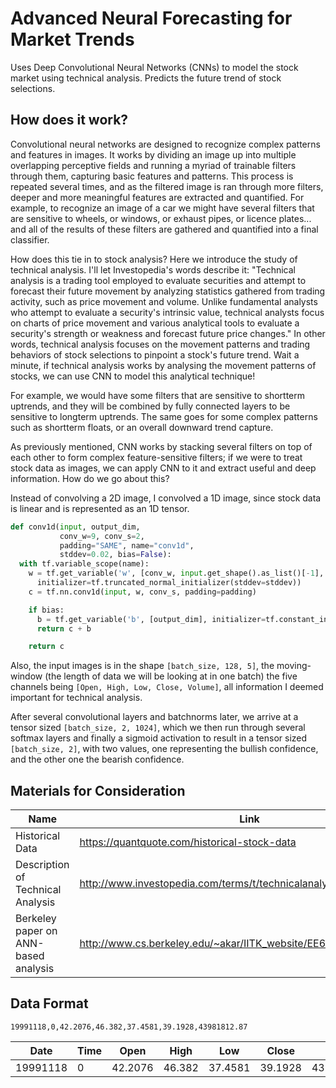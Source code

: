 # Advanced Neural Forecasting for Market Trends
Uses Deep Convolutional Neural Networks (CNNs) to model the stock market using technical analysis. Predicts the future trend of stock selections.

## How does it work?
Convolutional neural networks are designed to recognize complex patterns and features in images. It works by dividing an image up into multiple overlapping perceptive fields and running a myriad of trainable filters through them, capturing basic features and patterns. This process is repeated several times, and as the filtered image is ran through more filters, deeper and more meaningful features are extracted and quantified. For example, to recognize an image of a car we might have several filters that are sensitive to wheels, or windows, or exhaust pipes, or licence plates... and all of the results of these filters are gathered and quantified into a final classifier.


How does this tie in to stock analysis? Here we introduce the study of technical analysis. I'll let Investopedia's words describe it: "Technical analysis is a trading tool employed to evaluate securities and attempt to forecast their future movement by analyzing statistics gathered from trading activity, such as price movement and volume. Unlike fundamental analysts who attempt to evaluate a security's intrinsic value, technical analysts focus on charts of price movement and various analytical tools to evaluate a security's strength or weakness and forecast future price changes." In other words, technical analysis focuses on the movement patterns and trading behaviors of stock selections to pinpoint a stock's future trend. Wait a minute, if technical analysis works by analysing the movement patterns of stocks, we can use CNN to model this analytical technique!

For example, we would have some filters that are sensitive to shortterm uptrends, and they will be combined by fully connected layers to be sensitive to longterm uptrends. The same goes for some complex patterns such as shortterm floats, or an overall downward trend capture.

As previously mentioned, CNN works by stacking several filters on top of each other to form complex feature-sensitive filters; if we were to treat stock data as images, we can apply CNN to it and extract useful and deep information. How do we go about this?

Instead of convolving a 2D image, I convolved a 1D image, since stock data is linear and is represented as an 1D tensor.

```python
def conv1d(input, output_dim,
           conv_w=9, conv_s=2,
           padding="SAME", name="conv1d",
           stddev=0.02, bias=False):
  with tf.variable_scope(name):
    w = tf.get_variable('w', [conv_w, input.get_shape().as_list()[-1], output_dim],
      initializer=tf.truncated_normal_initializer(stddev=stddev))
    c = tf.nn.conv1d(input, w, conv_s, padding=padding)

    if bias:
      b = tf.get_variable('b', [output_dim], initializer=tf.constant_initializer(0.0))
      return c + b

    return c
```

Also, the input images is in the shape ```[batch_size, 128, 5]```, the moving-window (the length of data we will be looking at in one batch) the five channels being ```[Open, High, Low, Close, Volume]```, all information I deemed important for technical analysis.

After several convolutional layers and batchnorms later, we arrive at a tensor sized ```[batch_size, 2, 1024]```, which we then run through several softmax layers and finally a sigmoid activation to result in a tensor sized ```[batch_size, 2]```, with two values, one representing the bullish confidence, and the other one the bearish confidence.

## Materials for Consideration
|Name|Link|
|---|---|
|Historical Data|<https://quantquote.com/historical-stock-data>|
|Description of Technical Analysis|<http://www.investopedia.com/terms/t/technicalanalysis.asp>|
|Berkeley paper on ANN-based analysis|<http://www.cs.berkeley.edu/~akar/IITK_website/EE671/report_stock.pdf>|

## Data Format

`19991118,0,42.2076,46.382,37.4581,39.1928,43981812.87`

|Date|Time|Open|High|Low|Close|Volume|
|---|---|---|---|---|---|---|
|19991118|0|42.2076|46.382|37.4581|39.1928|43981812.87|

